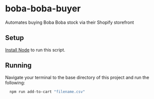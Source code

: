# boba-boba-buyer
Automates buying Boba Boba stock via their Shopify storefront

## Setup
[Install Node](https://nodejs.org/en/download/prebuilt-installer) to run this script.

## Running
Navigate your terminal to the base directory of this project and run the following:
```bash
  npm run add-to-cart "filename.csv"
```